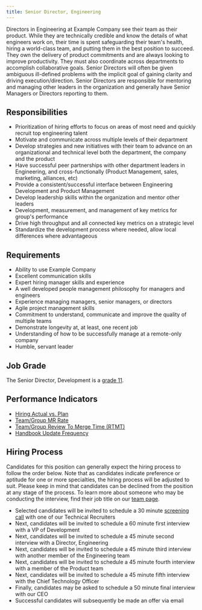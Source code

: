 ```yaml
---
title: Senior Director, Engineering
---
```


Directors in Engineering at Example Company see their team as their product. While they are technically credible and know the details of what engineers work on, their time is spent safeguarding their team's health, hiring a world-class team, and putting them in the best position to succeed. They own the delivery of product commitments and are always looking to improve productivity. They must also coordinate across departments to accomplish collaborative goals. Senior Directors will often be given ambiguous ill-defined problems with the implicit goal of gaining clarity and driving execution/direction. Senior Directors are responsible for mentoring and managing other leaders in the organization and generally have Senior Managers or Directors reporting to them.

## Responsibilities

- Prioritization of hiring efforts to focus on areas of most need and quickly recruit top engineering talent
- Motivate and communicate across multiple levels of their department
- Develop strategies and new initiatives with their team to advance on an organizational and technical level both the department, the company and the product
- Have successful peer partnerships with other department leaders in Engineering, and cross-functionally (Product Management, sales, marketing, alliances, etc)
- Provide a consistent/successful interface between Engineering Development and Product Management
- Develop leadership skills within the organization and mentor other leaders
- Development, measurement, and management of key metrics for group's performance
- Drive high throughput and all connected key metrics on a strategic level
- Standardize the development process where needed, allow local differences where advantageous

## Requirements

- Ability to use Example Company
- Excellent communication skills
- Expert hiring manager skills and experience
- A well developed people management philosophy for managers and engineers
- Experience managing managers, senior managers, or directors
- Agile project management skills
- Commitment to understand, communicate and improve the quality of multiple teams
- Demonstrate longevity at, at least, one recent job
- Understanding of how to be successfully manage at a remote-only company
- Humble, servant leader

## Job Grade

The  Senior Director, Development is a [grade 11](/handbook/total-rewards/compensation/compensation-calculator/#example_company-job-grades).

## Performance Indicators

- [Hiring Actual vs. Plan](/handbook/engineering/performance-indicators/#engineering-hiring-actual-vs-plan)
- [Team/Group MR Rate](/handbook/engineering/development/performance-indicators/#mr-rate)
- [Team/Group Review To Merge Time (RTMT)](/handbook/engineering/development/performance-indicators/#review-to-merge-time-rtmt)
- [Handbook Update Frequency](/handbook/engineering/development/performance-indicators/#handbook-update-frequency)

## Hiring Process

Candidates for this position can generally expect the hiring process to follow the order below. Note that as candidates indicate preference or aptitude for one or more specialties, the hiring process will be adjusted to suit. Please keep in mind that candidates can be declined from the position at any stage of the process. To learn more about someone who may be conducting the interview, find their job title on our [team page](/handbook/company/team/).

- Selected candidates will be invited to schedule a 30 minute [screening call](/handbook/hiring/#screening-call) with one of our Technical Recruiters
- Next, candidates will be invited to schedule a 60 minute first interview with a VP of Development
- Next, candidates will be invited to schedule a 45 minute second interview with a Director, Engineering
- Next, candidates will be invited to schedule a 45 minute third interview with another member of the Engineering team
- Next, candidates will be invited to schedule a 45 minute fourth interview with a member of the Product team
- Next, candidates will be invited to schedule a 45 minute fifth interview with the Chief Technology Officer
- Finally, candidates may be asked to schedule a 50 minute final interview with our CEO
- Successful candidates will subsequently be made an offer via email
